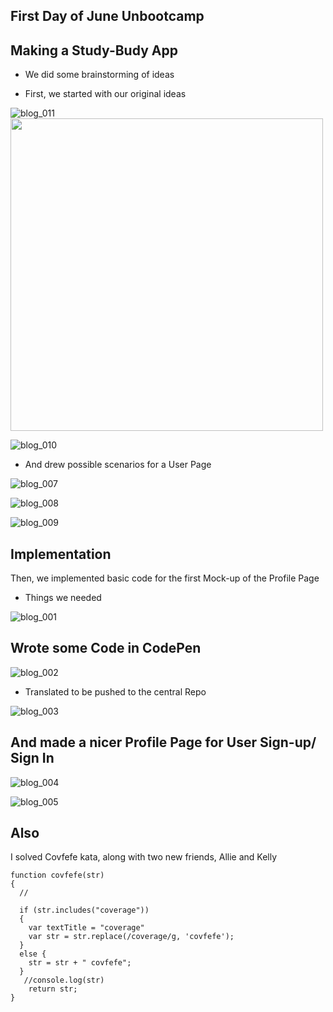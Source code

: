 ## First Day of June Unbootcamp

## Making a Study-Budy App

- We did some brainstorming of ideas

- First, we started with our original ideas

![blog_011](/images/blog_011.png)
<img src="/images/blog_011.png" width="500">

![blog_010](/images/blog_010.png)

- And drew possible scenarios for a User Page

![blog_007](/images/blog_007.png)

![blog_008](/images/blog_008.png)

![blog_009](/images/blog_009.png)

## Implementation

Then, we implemented basic code for the first Mock-up of the Profile Page

- Things we needed

![blog_001](/images/blog_001.png)

## Wrote some Code in CodePen

![blog_002](/images/blog_002.png)

- Translated to be pushed to the central Repo

![blog_003](/images/blog_003.png)

## And made a nicer Profile Page for User Sign-up/ Sign In

![blog_004](/images/blog_004.png)

![blog_005](/images/blog_005.png)

## Also 

I solved Covfefe kata, along with two new friends, Allie and Kelly

```
function covfefe(str)
{
  // 

  if (str.includes("coverage"))
  {
    var textTitle = "coverage"
    var str = str.replace(/coverage/g, 'covfefe');
  }
  else {
    str = str + " covfefe";
  }
   //console.log(str)
    return str;
}

```

